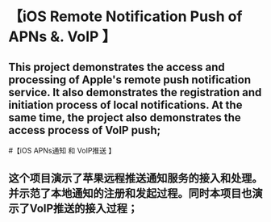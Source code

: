 # 【iOS Remote Notification Push of APNs &. VoIP 】
## This project demonstrates the access and processing of Apple's remote push notification service. It also demonstrates the registration and initiation process of local notifications. At the same time, the project also demonstrates the access process of VoIP push;



#【iOS APNs通知 和 VoIP推送 】
## 这个项目演示了苹果远程推送通知服务的接入和处理。并示范了本地通知的注册和发起过程。同时本项目也演示了VoIP推送的接入过程；